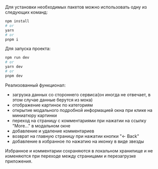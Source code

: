Для установки необходимых пакетов можно использовать одну из следующих команд:

```bash
npm install
# or
yarn
# or
pnpm i
```

Для запуска проекта:

```bash
npm run dev
# or
yarn dev
# or
pnpm dev
```

Реализованный функционал:

- загрузка данных со стороннего сервиса(он иногда не отвечает, в этом случае данные берутся из мока)
- отображение картинок по категориям
- открытие модального подробной информацией окна при клике на миниатюру картинки
- переход на страницу с комментариями при нажатии на ссылку "More..." в модальном окне
- добавление и удаление комментариев
- возврат на главную страницу при нажатии кнопки "← Back"
- добавление в избранное по нажатию на иконку в виде звезды

Избранное и комментарии сохраняются в локальном хранилище и не изменяются при переходе между страницами и перезагрузке
приложения.
